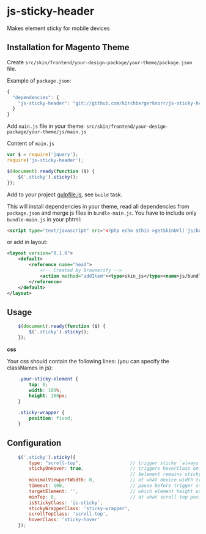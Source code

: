# js-sticky-header

Makes element sticky for mobile devices

## Installation for Magento Theme

Create `src/skin/frontend/your-design-package/your-theme/package.json` file.

Example of `package.json`:

```js
{
  "dependencies": {
    "js-sticky-header": "git://github.com/kirchbergerknorr/js-sticky-header.git#1.1.0"
  }
}
```

Add `main.js` file in your theme:
`src/skin/frontend/your-design-package/your-theme/js/main.js`

Content of `main.js`

```js
var $ = require('jquery');
require('js-sticky-header');

$(document).ready(function ($) {
    $('.sticky').sticky();
});
```

Add to your project [gulpfile.js](gulpfile.js), see `build` task.
  
This will install dependencies in your theme, read all dependencies from `package.json` and merge js files in `bundle-main.js`.
You have to include only `bundle-main.js` in your phtml:

```html
<script type="text/javascript" src="<?php echo $this->getSkinUrl('js/bundle-main.js') ?>"></script>
```

or add in layout: 

```xml
<layout version="0.1.0">
    <default> 
        <reference name="head">
            <!-- Created by Browserify -->
            <action method="addItem"><type>skin_js</type><name>js/bundle-main.js</name></action>
        </reference>
    </default>
</layout>    
```

## Usage

```js
    $(document).ready(function ($) {
        $('.sticky').sticky();
    });
```
    
**css**

Your css should contain the following lines: (you can specify the classNames in js):

```css
    .your-sticky-element {
        top: 0;
        width: 100%;
        height: 100px;
    }

    .sticky-wrapper {
        position: fixed;
    }
```

## Configuration

```js
    $('.sticky').sticky({
        type: "scroll-top",                  // trigger sticky `always` or only on `scroll-top`
        stickyOnHover: true,                 // triggers hoverClass on hover of the $element
                                             // $element remains sticky if stickyOnHover true 
        minimalViewportWidth: 0,             // at what device width trigger sticky
        timeout: 100,                        // pause before trigger sticky (iPhone bugfix)
        targetElement: '',                   // which element height use as minTop value, empty value is this element
        minTop: 0,                           // at what scroll top position trigger sticky
        isStickyClass: 'is-sticky',
        stickyWrapperClass: 'sticky-wrapper',
        scrollTopClass: 'scroll-top',
        hoverClass: 'sticky-hover' 
    });
```